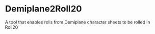 # Demiplane2Roll20
A tool that enables rolls from Demiplane character sheets to be rolled in Roll20
